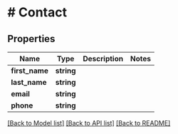 # # Contact

## Properties

Name | Type | Description | Notes
------------ | ------------- | ------------- | -------------
**first_name** | **string** |  |
**last_name** | **string** |  |
**email** | **string** |  |
**phone** | **string** |  |

[[Back to Model list]](../../README.md#models) [[Back to API list]](../../README.md#endpoints) [[Back to README]](../../README.md)
